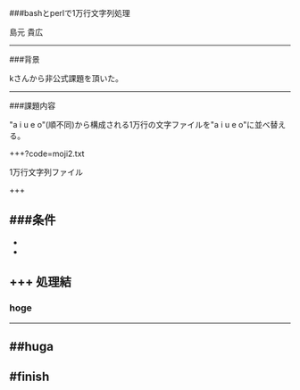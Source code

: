 
###bashとperlで1万行文字列処理

島元 貴広

---

###背景

kさんから非公式課題を頂いた。

---

###課題内容

"a i u e o"(順不同)から構成される1万行の文字ファイルを"a i u e o"に並べ替える。

+++?code=moji2.txt

1万行文字列ファイル

+++

###条件
- 
- 
- 
+++
処理結
---
### hoge
---
##huga
---
#finish
--- 
